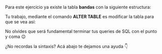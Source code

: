 Para este ejercicio ya existe la tabla **bandas** con la siguiente estructura:

<div class='mu-erd'
  data-entities='{
    "bandas": {
      "id" : {
        "type": "INTEGER",
        "pk": true
      },
      "nombre": {
        "type": "TEXT"
      }
    }
  }'>
</div>

Tu trabajo, mediante el comando **ALTER TABLE** es modificar la tabla para que se vea así:

<div class='mu-erd'
  data-entities='{
    "bandas": {
      "id" : {
        "type": "INTEGER",
        "pk": true
      },
      "nombre": {
        "type": "TEXT"
      },
      "premios" : {
        "type": "INTEGER"
      }
    }
  }'>
</div>

No olvides que será fundamental terminar tus queries de SQL con el punto y coma :wink:

¿No recordas la sintaxis? Acá abajo te dejamos una ayuda :point_down:
